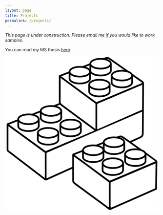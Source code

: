 ```yaml
---
layout: page
title: Projects
permalink: /projects/
---
```


*This page is under construction. Please email me if you would like to work samples.*

You can read my MS thesis <a href="https://github.com/mappist/gis-thesis/blob/82b47a6e0498d1ca200e8c60619220502bb6120c/MS-thesis-final-compressed.pdf" target="_blank"> here</a>.


![LEGO bricks](/images/lego.png)
